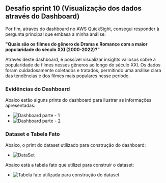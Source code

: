 ## Desafio sprint 10 (Visualização dos dados através do Dashboard)

Por fim, através do dashboard no AWS QuickSight, consegui responder à pergunta principal que embasa a minha análise:

**"Quais são os filmes do gênero de Drama e Romance com a maior popularidade do século XXI (2000-2022)?"**

Através deste dashboard, é possível visualizar insights valiosos sobre a popularidade de filmes nesses gêneros ao longo do século XXI. Os dados foram cuidadosamente coletados e tratados, permitindo uma análise clara das tendências e dos filmes mais populares nesse período.

### Evidências do Dashboard

Abaixo estão alguns prints do dashboard para ilustrar as informações apresentadas:

- ![Dashboard parte - 1](./Evidencias/dashboard%20pt-1.png)
- ![Dashboard parte - 2](./Evidencias/dashboard%20pt-2.png)

### Dataset e Tabela Fato

Abaixo, o print do dataset utilizado para construção do dashboard:

- ![DataSet](./Evidencias/dataset%20utilizado%20para%20criação%20do%20dashboard.png)

Abaixo está a tabela fato que utilizei para construir o dataset:

- ![Tabela fato utilizada para construção do dataset](./Evidencias/tabela%20fato%20utilizada%20para%20criação%20do%20dashboard.png)
